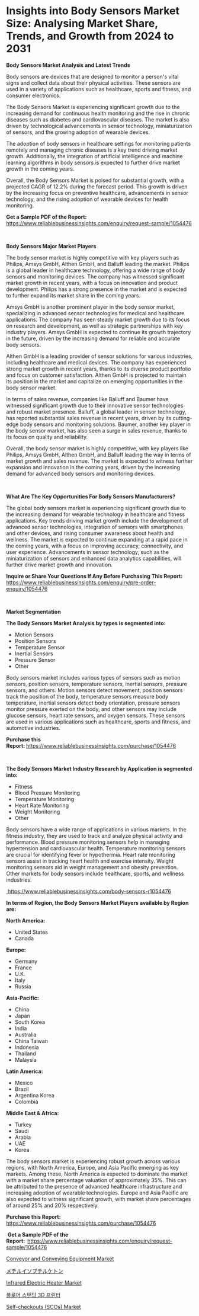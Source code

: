 <p><h1>Insights into Body Sensors Market Size: Analysing Market Share, Trends, and Growth from 2024 to 2031</h1></p><p><strong>Body Sensors Market Analysis and Latest Trends</strong></p>
<p><p>Body sensors are devices that are designed to monitor a person's vital signs and collect data about their physical activities. These sensors are used in a variety of applications such as healthcare, sports and fitness, and consumer electronics.</p><p>The Body Sensors Market is experiencing significant growth due to the increasing demand for continuous health monitoring and the rise in chronic diseases such as diabetes and cardiovascular diseases. The market is also driven by technological advancements in sensor technology, miniaturization of sensors, and the growing adoption of wearable devices.</p><p>The adoption of body sensors in healthcare settings for monitoring patients remotely and managing chronic diseases is a key trend driving market growth. Additionally, the integration of artificial intelligence and machine learning algorithms in body sensors is expected to further drive market growth in the coming years.</p><p>Overall, the Body Sensors Market is poised for substantial growth, with a projected CAGR of 12.2% during the forecast period. This growth is driven by the increasing focus on preventive healthcare, advancements in sensor technology, and the rising adoption of wearable devices for health monitoring.</p></p>
<p><strong>Get a Sample PDF of the Report:&nbsp;</strong> <a href="https://www.reliablebusinessinsights.com/enquiry/request-sample/1054476">https://www.reliablebusinessinsights.com/enquiry/request-sample/1054476</a></p>
<p>&nbsp;</p>
<p><strong>Body Sensors Major Market Players</strong></p>
<p><p>The body sensor market is highly competitive with key players such as Philips, Amsys GmbH, Althen GmbH, and Balluff leading the market. Philips is a global leader in healthcare technology, offering a wide range of body sensors and monitoring devices. The company has witnessed significant market growth in recent years, with a focus on innovation and product development. Philips has a strong presence in the market and is expected to further expand its market share in the coming years.</p><p>Amsys GmbH is another prominent player in the body sensor market, specializing in advanced sensor technologies for medical and healthcare applications. The company has seen steady market growth due to its focus on research and development, as well as strategic partnerships with key industry players. Amsys GmbH is expected to continue its growth trajectory in the future, driven by the increasing demand for reliable and accurate body sensors.</p><p>Althen GmbH is a leading provider of sensor solutions for various industries, including healthcare and medical devices. The company has experienced strong market growth in recent years, thanks to its diverse product portfolio and focus on customer satisfaction. Althen GmbH is projected to maintain its position in the market and capitalize on emerging opportunities in the body sensor market.</p><p>In terms of sales revenue, companies like Balluff and Baumer have witnessed significant growth due to their innovative sensor technologies and robust market presence. Balluff, a global leader in sensor technology, has reported substantial sales revenue in recent years, driven by its cutting-edge body sensors and monitoring solutions. Baumer, another key player in the body sensor market, has also seen a surge in sales revenue, thanks to its focus on quality and reliability.</p><p>Overall, the body sensor market is highly competitive, with key players like Philips, Amsys GmbH, Althen GmbH, and Balluff leading the way in terms of market growth and sales revenue. The market is expected to witness further expansion and innovation in the coming years, driven by the increasing demand for advanced body sensors and monitoring devices.</p></p>
<p>&nbsp;</p>
<p><strong>What Are The Key Opportunities For Body Sensors Manufacturers?</strong></p>
<p><p>The global body sensors market is experiencing significant growth due to the increasing demand for wearable technology in healthcare and fitness applications. Key trends driving market growth include the development of advanced sensor technologies, integration of sensors with smartphones and other devices, and rising consumer awareness about health and wellness. The market is expected to continue expanding at a rapid pace in the coming years, with a focus on improving accuracy, connectivity, and user experience. Advancements in sensor technology, such as the miniaturization of sensors and enhanced data analytics capabilities, will further drive market growth and innovation.</p></p>
<p><strong>Inquire or Share Your Questions If Any Before Purchasing This Report:</strong> <a href="https://www.reliablebusinessinsights.com/enquiry/pre-order-enquiry/1054476">https://www.reliablebusinessinsights.com/enquiry/pre-order-enquiry/1054476</a></p>
<p>&nbsp;</p>
<p><strong>Market Segmentation</strong></p>
<p><strong>The Body Sensors Market Analysis by types is segmented into:</strong></p>
<p><ul><li>Motion Sensors</li><li>Position Sensors</li><li>Temperature Sensor</li><li>Inertial Sensors</li><li>Pressure Sensor</li><li>Other</li></ul></p>
<p><p>Body sensors market includes various types of sensors such as motion sensors, position sensors, temperature sensors, inertial sensors, pressure sensors, and others. Motion sensors detect movement, position sensors track the position of the body, temperature sensors measure body temperature, inertial sensors detect body orientation, pressure sensors monitor pressure exerted on the body, and other sensors may include glucose sensors, heart rate sensors, and oxygen sensors. These sensors are used in various applications such as healthcare, sports and fitness, and automotive industries.</p></p>
<p><strong>Purchase this Report:&nbsp;</strong><a href="https://www.reliablebusinessinsights.com/purchase/1054476">https://www.reliablebusinessinsights.com/purchase/1054476</a></p>
<p>&nbsp;</p>
<p><strong>The Body Sensors Market Industry Research by Application is segmented into:</strong></p>
<p><ul><li>Fitness</li><li>Blood Pressure Monitoring</li><li>Temperature Monitoring</li><li>Heart Rate Monitoring</li><li>Weight Monitoring</li><li>Other</li></ul></p>
<p><p>Body sensors have a wide range of applications in various markets. In the fitness industry, they are used to track and analyze physical activity and performance. Blood pressure monitoring sensors help in managing hypertension and cardiovascular health. Temperature monitoring sensors are crucial for identifying fever or hypothermia. Heart rate monitoring sensors assist in tracking heart health and exercise intensity. Weight monitoring sensors aid in weight management and obesity prevention. Other markets for body sensors include healthcare, sports, and wellness industries.</p></p>
<p><a href="https://www.reliablebusinessinsights.com/body-sensors-r1054476">&nbsp;https://www.reliablebusinessinsights.com/body-sensors-r1054476</a></p>
<p><strong>In terms of Region, the Body Sensors Market Players available by Region are:</strong></p>
<p>
    <p> <strong> North America: </strong>
        <ul>
            <li>United States</li>
            <li>Canada</li>
        </ul>
        </p> 
    <p> <strong> Europe: </strong>
        <ul>
            <li>Germany</li>
            <li>France</li>
            <li>U.K.</li>
            <li>Italy</li>
            <li>Russia</li>
        </ul>
        </p> 
    <p> <strong> Asia-Pacific: </strong>
        <ul>
            <li>China</li>
            <li>Japan</li>
            <li>South Korea</li>
            <li>India</li>
            <li>Australia</li>
            <li>China Taiwan</li>
            <li>Indonesia</li>
            <li>Thailand</li>
            <li>Malaysia</li>
        </ul>
        </p> 
    <p> <strong> Latin America: </strong>
        <ul>
            <li>Mexico</li>
            <li>Brazil</li>
            <li>Argentina Korea</li>
            <li>Colombia</li>
        </ul>
        </p> 
    <p> <strong> Middle East & Africa: </strong>
        <ul>
            <li>Turkey</li>
            <li>Saudi</li>
            <li>Arabia</li>
            <li>UAE</li>
            <li>Korea</li>
        </ul>
    </p>
    </p>
<p><p>The body sensors market is experiencing robust growth across various regions, with North America, Europe, and Asia Pacific emerging as key markets. Among these, North America is expected to dominate the market with a market share percentage valuation of approximately 35%. This can be attributed to the presence of advanced healthcare infrastructure and increasing adoption of wearable technologies. Europe and Asia Pacific are also expected to witness significant growth, with market share percentages of around 25% and 20% respectively.</p></p>
<p><strong>Purchase this Report: </strong><a href="https://www.reliablebusinessinsights.com/purchase/1054476">https://www.reliablebusinessinsights.com/purchase/1054476</a></p>
<p>&nbsp;<strong>Get a Sample PDF of the Report:&nbsp;&nbsp;</strong><a href="https://www.reliablebusinessinsights.com/enquiry/request-sample/1054476">https://www.reliablebusinessinsights.com/enquiry/request-sample/1054476</a></p>
<p><strong></strong></p>
<p><p><a href="https://github.com/fiixsa/Market-Research-Report-List-3/blob/main/conveyor-and-conveying-equipment-market.md">Conveyor and Conveying Equipment Market</a></p><p><a href="https://github.com/CarlieShields/Market-Research-Report-List-1/blob/main/4668647167649.md">メチルイソブチルケトン</a></p><p><a href="https://issuu.com/reportprime-2/docs/infrared-electric-heater-market-size-2030.pptx">Infrared Electric Heater Market</a></p><p><a href="https://github.com/khytkeqagplkzqvh/Market-Research-Report-List-2/blob/main/7618223181092.md">플로어 스탠딩 3D 프린터</a></p><p><a href="https://github.com/Airanohannonzb68e5pb53oc1/Market-Research-Report-List-3/blob/main/self-checkouts-scos-market.md">Self-checkouts (SCOs) Market</a></p></p>